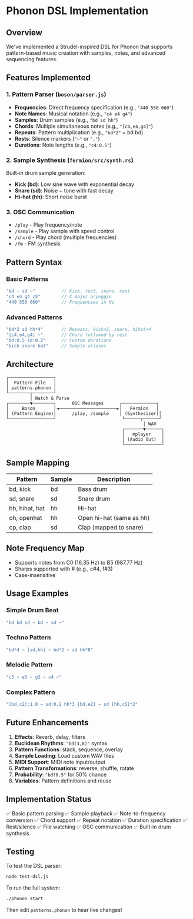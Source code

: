 # Phonon DSL Implementation

## Overview
We've implemented a Strudel-inspired DSL for Phonon that supports pattern-based music creation with samples, notes, and advanced sequencing features.

## Features Implemented

### 1. Pattern Parser (`boson/parser.js`)
- **Frequencies**: Direct frequency specification (e.g., `"440 550 660"`)
- **Note Names**: Musical notation (e.g., `"c4 e4 g4"`) 
- **Samples**: Drum samples (e.g., `"bd sd hh"`)
- **Chords**: Multiple simultaneous notes (e.g., `"[c4,e4,g4]"`)
- **Repeats**: Pattern multiplication (e.g., `"bd*2"` = bd bd)
- **Rests**: Silence markers (`"~"` or `"."`)
- **Durations**: Note lengths (e.g., `"c4:0.5"`)

### 2. Sample Synthesis (`fermion/src/synth.rs`)
Built-in drum sample generation:
- **Kick (bd)**: Low sine wave with exponential decay
- **Snare (sd)**: Noise + tone with fast decay
- **Hi-hat (hh)**: Short noise burst

### 3. OSC Communication
- `/play` - Play frequency/note
- `/sample` - Play sample with speed control
- `/chord` - Play chord (multiple frequencies)
- `/fm` - FM synthesis

## Pattern Syntax

### Basic Patterns
```javascript
"bd ~ sd ~"          // Kick, rest, snare, rest
"c4 e4 g4 c5"        // C major arpeggio
"440 550 660"        // Frequencies in Hz
```

### Advanced Patterns
```javascript
"bd*2 sd hh*4"       // Repeats: kick×2, snare, hihat×4
"[c4,e4,g4] ~"       // Chord followed by rest
"bd:0.5 sd:0.2"      // Custom durations
"kick snare hat"     // Sample aliases
```

## Architecture

```
┌─────────────────┐
│  Pattern File   │ 
│ patterns.phonon │
└────────┬────────┘
         │ Watch & Parse
┌────────▼────────┐      OSC Messages      ┌─────────────┐
│     Boson       │◄──────────────────────►│   Fermion   │
│ (Pattern Engine)│      /play, /sample    │ (Synthesizer)│
└─────────────────┘                         └──────┬──────┘
                                                    │ WAV
                                            ┌───────▼──────┐
                                            │   mplayer    │
                                            │ (Audio Out)  │
                                            └──────────────┘
```

## Sample Mapping

| Pattern | Sample | Description |
|---------|--------|-------------|
| bd, kick | bd | Bass drum |
| sd, snare | sd | Snare drum |
| hh, hihat, hat | hh | Hi-hat |
| oh, openhat | hh | Open hi-hat (same as hh) |
| cp, clap | sd | Clap (mapped to snare) |

## Note Frequency Map
- Supports notes from C0 (16.35 Hz) to B5 (987.77 Hz)
- Sharps supported with # (e.g., c#4, f#3)
- Case-insensitive

## Usage Examples

### Simple Drum Beat
```javascript
"bd bd sd ~ bd ~ sd ~"
```

### Techno Pattern
```javascript
"bd*4 ~ [sd,hh] ~ bd*2 ~ sd hh*8"
```

### Melodic Pattern
```javascript
"c3 ~ e3 ~ g3 ~ c4 ~"
```

### Complex Pattern
```javascript
"[bd,c2]:1.0 ~ sd:0.2 hh*3 [bd,e2] ~ sd [hh,c5]*2"
```

## Future Enhancements

1. **Effects**: Reverb, delay, filters
2. **Euclidean Rhythms**: `"bd(3,8)"` syntax
3. **Pattern Functions**: stack, sequence, overlay
4. **Sample Loading**: Load custom WAV files
5. **MIDI Support**: MIDI note input/output
6. **Pattern Transformations**: reverse, shuffle, rotate
7. **Probability**: `"bd?0.5"` for 50% chance
8. **Variables**: Pattern definitions and reuse

## Implementation Status

✅ Basic pattern parsing
✅ Sample playback
✅ Note-to-frequency conversion
✅ Chord support
✅ Repeat notation
✅ Duration specification
✅ Rest/silence
✅ File watching
✅ OSC communication
✅ Built-in drum synthesis

## Testing

To test the DSL parser:
```bash
node test-dsl.js
```

To run the full system:
```bash
./phonon start
```

Then edit `patterns.phonon` to hear live changes!